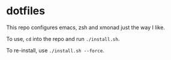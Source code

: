 dotfiles
========

This repo configures emacs, zsh and xmonad just the way I like.

To use, `cd` into the repo and run `./install.sh`.

To re-install, use `./install.sh --force`.

